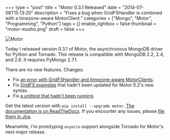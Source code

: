 +++
type = "post"
title = "Motor 0.3.1 Released"
date = "2014-07-08T15:13:20"
description = "Fixes a bug when GridFSHandler is combined with a timezone-aware MotorClient."
categories = ["Mongo", "Motor", "Programming", "Python"]
tags = []
enable_lightbox = false
thumbnail = "motor-musho.png"
draft = false
+++

<p><img style="display:block; margin-left:auto; margin-right:auto;" src="motor-musho.png" alt="Motor" title="motor-musho.png" border="0" /></p>
<p>Today I released version 0.3.1 of Motor, the asynchronous MongoDB driver for Python and Tornado. This release is compatible with MongoDB 2.2, 2.4, and 2.6. It requires PyMongo 2.7.1.</p>
<p>There are no new features. Changes:</p>
<ul>
<li>Fix <a href="https://jira.mongodb.org/browse/MOTOR-43">an error with GridFSHandler and timezone-aware MotorClients</a>.</li>
<li>Fix <a href="http://motor.readthedocs.org/en/stable/examples/gridfs.html">GridFS examples</a> that hadn't been updated for Motor 0.2's new syntax.</li>
<li>Fix <a href="https://github.com/mongodb/motor/commit/395ccac2823cbd193fdc5a9345f79f084656c5e3">a unittest that hadn't been running</a>.</li>
</ul>
<p>Get the latest version with <code>pip install --upgrade motor</code>. <a href="http://motor.readthedocs.org/en/stable">The documentation is on ReadTheDocs</a>. If you encounter any issues, please <a href="https://jira.mongodb.org/browse/MOTOR">file them in Jira</a>.</p>
<p>Meanwhile, I'm prototyping <code>asyncio</code> support alongside Tornado for Motor's next major release.</p>
    
